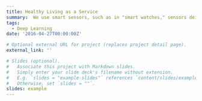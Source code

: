 ```yaml
---
title: Healthy Living as a Service
summary:  We use smart sensors, such as in "smart watches," sensors dei can measure sleep and stress, to measure the health and living environment of participating citizens. Through dialogue with citizens, we learn what different users want and how they interact with the technology. The information is combined in a toolbox with artificial intelligence to coach citizens, support them in making healthy choices and motivate them to stick with it.
tags:
  - Deep Learning
date: '2016-04-27T00:00:00Z'

# Optional external URL for project (replaces project detail page).
external_link: ''

# Slides (optional).
#   Associate this project with Markdown slides.
#   Simply enter your slide deck's filename without extension.
#   E.g. `slides = "example-slides"` references `content/slides/example-slides.md`.
#   Otherwise, set `slides = ""`.
slides: example
---
```





